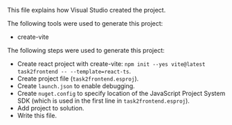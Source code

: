This file explains how Visual Studio created the project.

The following tools were used to generate this project:
- create-vite

The following steps were used to generate this project:
- Create react project with create-vite: `npm init --yes vite@latest task2frontend -- --template=react-ts`.
- Create project file (`task2frontend.esproj`).
- Create `launch.json` to enable debugging.
- Create `nuget.config` to specify location of the JavaScript Project System SDK (which is used in the first line in `task2frontend.esproj`).
- Add project to solution.
- Write this file.
